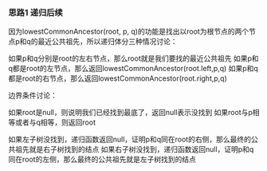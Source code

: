 ### 思路1 递归后续


因为lowestCommonAncestor(root, p, q)的功能是找出以root为根节点的两个节点p和q的最近公共祖先，所以递归体分三种情况讨论：

如果p和q分别是root的左右节点，那么root就是我们要找的最近公共祖先
如果p和q都是root的左节点，那么返回lowestCommonAncestor(root.left,p,q)
如果p和q都是root的右节点，那么返回lowestCommonAncestor(root.right,p,q)

边界条件讨论：

如果root是null，则说明我们已经找到最底了，返回null表示没找到
如果root与p相等或者与q相等，则返回root

如果左子树没找到，递归函数返回null，证明p和q同在root的右侧，那么最终的公共祖先就是右子树找到的结点
如果右子树没找到，递归函数返回null，证明p和q同在root的左侧，那么最终的公共祖先就是左子树找到的结点

